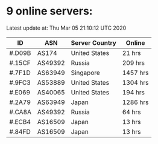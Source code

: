 # 9 online servers:

Latest update at: Thu Mar 05 21:10:12 UTC 2020

| ID | ASN | Server Country | Online |
| -- | --- | -------------- | ------ |
| #.D09B | AS174 | United States | 21 hrs |
| #.15CF | AS49392 | Russia | 209 hrs |
| #.7F1D | AS63949 | Singapore | 1457 hrs |
| #.9FC3 | AS53889 | United States | 1304 hrs |
| #.E069 | AS40065 | United States | 194 hrs |
| #.2A79 | AS63949 | Japan | 1286 hrs |
| #.CA8A | AS49392 | Russia | 64 hrs |
| #.ECB4 | AS16509 | Japan | 13 hrs |
| #.84FD | AS16509 | Japan | 13 hrs |

